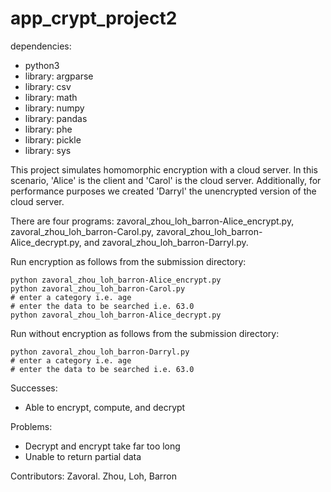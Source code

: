 # app_crypt_project2

dependencies:
- python3
- library: argparse
- library: csv
- library: math
- library: numpy
- library: pandas
- library: phe
- library: pickle
- library: sys

This project simulates homomorphic encryption with a cloud server. In this scenario, 'Alice' is the client and 'Carol' is the cloud server. Additionally, for performance purposes we created 'Darryl' the unencrypted version of the cloud server.

There are four programs: zavoral_zhou_loh_barron-Alice_encrypt.py, zavoral_zhou_loh_barron-Carol.py, zavoral_zhou_loh_barron-Alice_decrypt.py, and zavoral_zhou_loh_barron-Darryl.py.

Run encryption as follows from the submission directory:
```
python zavoral_zhou_loh_barron-Alice_encrypt.py
python zavoral_zhou_loh_barron-Carol.py
# enter a category i.e. age
# enter the data to be searched i.e. 63.0
python zavoral_zhou_loh_barron-Alice_decrypt.py
```

Run without encryption as follows from the submission directory:
```
python zavoral_zhou_loh_barron-Darryl.py
# enter a category i.e. age
# enter the data to be searched i.e. 63.0
```

Successes:
- Able to encrypt, compute, and decrypt

Problems:
- Decrypt and encrypt take far too long
- Unable to return partial data

Contributors: Zavoral. Zhou, Loh, Barron